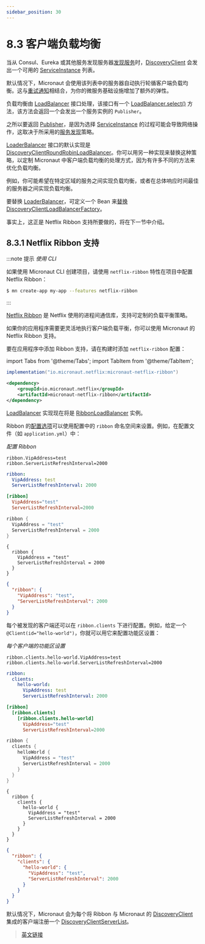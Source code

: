 ```yaml
---
sidebar_position: 30
---
```


# 8.3 客户端负载均衡

当从 Consul、Eureka 或其他服务发现服务器[发现服务](./serviceDiscovery)时，[DiscoveryClient](https://micronaut-projects.github.io/micronaut-docs-mn3/3.9.4/api/io/micronaut/discovery/DiscoveryClient.html) 会发出一个可用的 [ServiceInstance](https://micronaut-projects.github.io/micronaut-docs-mn3/3.9.4/api/io/micronaut/discovery/ServiceInstance.html) 列表。

默认情况下，Micronaut 会使用该列表中的服务器自动执行轮循客户端负载均衡。这与[重试通知](/core/aop#57-重试通知)相结合，为你的微服务基础设施增加了额外的弹性。

负载均衡由 [LoadBalancer](https://micronaut-projects.github.io/micronaut-docs-mn3/3.9.4/api/io/micronaut/http/client/LoadBalancer.html) 接口处理，该接口有一个 [LoadBalancer.select()](https://micronaut-projects.github.io/micronaut-docs-mn3/3.9.4/api/io/micronaut/http/client/LoadBalancer.html#select--) 方法，该方法会返回一个会发出一个服务实例的 `Publisher`。

之所以要返回 [Publisher](http://www.reactive-streams.org/reactive-streams-1.0.3-javadoc/org/reactivestreams/Publisher.html)，是因为选择 [ServiceInstance](https://micronaut-projects.github.io/micronaut-docs-mn3/3.9.4/api/io/micronaut/discovery/ServiceInstance.html) 的过程可能会导致网络操作，这取决于所采用的[服务发现](./serviceDiscovery.html)策略。

[LoaderBalancer](https://micronaut-projects.github.io/micronaut-docs-mn3/3.9.4/api/io/micronaut/http/client/LoadBalancer.html) 接口的默认实现是 [DiscoveryClientRoundRobinLoadBalancer](https://micronaut-projects.github.io/micronaut-docs-mn3/3.9.4/api/io/micronaut/http/client/loadbalance/DiscoveryClientRoundRobinLoadBalancer.html)。你可以用另一种实现来替换这种策略，以定制 Micronaut 中客户端负载均衡的处理方式，因为有许多不同的方法来优化负载均衡。

例如，你可能希望在特定区域的服务之间实现负载均衡，或者在总体响应时间最佳的服务器之间实现负载均衡。

要替换 [LoaderBalancer](https://micronaut-projects.github.io/micronaut-docs-mn3/3.9.4/api/io/micronaut/http/client/LoadBalancer.html)，可定义一个 Bean 来[替换](/core/ioc#310-bean-替换) [DiscoveryClientLoadBalancerFactory](https://micronaut-projects.github.io/micronaut-docs-mn3/3.9.4/api/io/micronaut/http/client/loadbalance/DiscoveryClientLoadBalancerFactory.html)。

事实上，这正是 Netflix Ribbon 支持所要做的，将在下一节中介绍。

## 8.3.1 Netflix Ribbon 支持

:::note 提示
*使用 CLI*

如果使用 Micronaut CLI 创建项目，请使用 `netflix-ribbon` 特性在项目中配置 Netflix Ribbon：

```bash
$ mn create-app my-app --features netflix-ribbon
```
:::

[Netflix Ribbon](https://github.com/Netflix/ribbon) 是 Netflix 使用的进程间通信库，支持可定制的负载平衡策略。

如果你的应用程序需要更灵活地执行客户端负载平衡，你可以使用 Micronaut 的 Netflix Ribbon 支持。

要在应用程序中添加 Ribbon 支持，请在构建时添加 `netflix-ribbon` 配置：

import Tabs from '@theme/Tabs';
import TabItem from '@theme/TabItem';

<Tabs>
  <TabItem value="Gradle" label="Gradle">

```groovy
implementation("io.micronaut.netflix:micronaut-netflix-ribbon")
```

  </TabItem>
  <TabItem value="Maven" label="Maven">

```xml
<dependency>
    <groupId>io.micronaut.netflix</groupId>
    <artifactId>micronaut-netflix-ribbon</artifactId>
</dependency>
```

  </TabItem>
</Tabs>

[LoadBalancer](https://micronaut-projects.github.io/micronaut-docs-mn3/3.9.4/api/io/micronaut/http/client/LoadBalancer.html) 实现现在将是 [RibbonLoadBalancer](https://micronaut-projects.github.io/micronaut-netflix/latest/api/io/micronaut/configuration/ribbon/RibbonLoadBalancer.html) 实例。

Ribbon 的[配置选项](https://netflix.github.io/ribbon/ribbon-core-javadoc/com/netflix/client/config/CommonClientConfigKey.html)可以使用配置中的 `ribbon` 命名空间来设置。例如，在配置文件（如 `application.yml`）中：

*配置 Ribbon*

<Tabs>
  <TabItem value="Properties" label="Properties">

```properties
ribbon.VipAddress=test
ribbon.ServerListRefreshInterval=2000
```

  </TabItem>
  <TabItem value="Yaml" label="Yaml">

```yaml
ribbon:
  VipAddress: test
  ServerListRefreshInterval: 2000
```

  </TabItem>
    <TabItem value="Toml" label="Toml">

```toml
[ribbon]
  VipAddress="test"
  ServerListRefreshInterval=2000
```

  </TabItem>
    <TabItem value="Groovy" label="Groovy">

```groovy
ribbon {
  VipAddress = "test"
  ServerListRefreshInterval = 2000
}
```

  </TabItem>
    <TabItem value="Hoon" label="Hoon">

```hocon
{
  ribbon {
    VipAddress = "test"
    ServerListRefreshInterval = 2000
  }
}
```

  </TabItem>
    <TabItem value="JSON" label="JSON">

```json
{
  "ribbon": {
    "VipAddress": "test",
    "ServerListRefreshInterval": 2000
  }
}
```

  </TabItem>
</Tabs>

每个被发现的客户端还可以在 `ribbon.clients` 下进行配置。例如，给定一个 `@Client(id="hello-world")`，你就可以用它来配置功能区设置：

*每个客户端的功能区设置*

<Tabs>
  <TabItem value="Properties" label="Properties">

```properties
ribbon.clients.hello-world.VipAddress=test
ribbon.clients.hello-world.ServerListRefreshInterval=2000
```

  </TabItem>
  <TabItem value="Yaml" label="Yaml">

```yaml
ribbon:
  clients:
    hello-world:
      VipAddress: test
      ServerListRefreshInterval: 2000
```

  </TabItem>
    <TabItem value="Toml" label="Toml">

```toml
[ribbon]
  [ribbon.clients]
    [ribbon.clients.hello-world]
      VipAddress="test"
      ServerListRefreshInterval=2000
```

  </TabItem>
    <TabItem value="Groovy" label="Groovy">

```groovy
ribbon {
  clients {
    helloWorld {
      VipAddress = "test"
      ServerListRefreshInterval = 2000
    }
  }
}
```

  </TabItem>
    <TabItem value="Hoon" label="Hoon">

```hocon
{
  ribbon {
    clients {
      hello-world {
        VipAddress = "test"
        ServerListRefreshInterval = 2000
      }
    }
  }
}
```

  </TabItem>
    <TabItem value="JSON" label="JSON">

```json
{
  "ribbon": {
    "clients": {
      "hello-world": {
        "VipAddress": "test",
        "ServerListRefreshInterval": 2000
      }
    }
  }
}
```

  </TabItem>
</Tabs>

默认情况下，Micronaut 会为每个将 Ribbon 与 Micronaut 的 [DiscoveryClient](https://micronaut-projects.github.io/micronaut-docs-mn3/3.9.4/api/io/micronaut/discovery/DiscoveryClient.html) 集成的客户端注册一个 [DiscoveryClientServerList](https://micronaut-projects.github.io/micronaut-netflix/latest/api/io/micronaut/configuration/ribbon/DiscoveryClientServerList.html)。

> [英文链接](https://micronaut-projects.github.io/micronaut-docs-mn3/3.9.4/guide/index.html#clientSideLoadBalancing)
